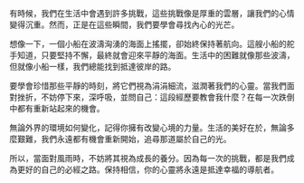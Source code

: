 有時候，我們在生活中會遇到許多挑戰，這些挑戰像是厚重的雲層，讓我們的心情變得沉重。然而，正是在這些瞬間，我們要學會尋找內心的光芒。

想像一下，一個小船在波濤洶湧的海面上搖擺，卻始終保持著航向。這艘小船的舵手知道，只要堅持不懈，最終就會迎來平靜的海面。生活中的困難就像那些波濤，但就像小船一樣，我們總能找到抵達彼岸的路。

要學會珍惜那些平靜的時刻，將它們視為涓涓細流，滋潤著我們的心靈。當我們面對挫折，不妨停下來，深呼吸，並問自己：這段經歷要教會我什麼？在每一次跌倒中都有重新站起來的機會。

無論外界的環境如何變化，記得你擁有改變心境的力量。生活的美好在於，無論多麼艱難，我們永遠都有機會重新開始，追尋那道屬於自己的光。

所以，當面對風雨時，不妨將其視為成長的養分。因為每一次的挑戰，都是我們成為更好的自己的必經之路。保持相信，你的心靈將永遠是抵達幸福的導航者。